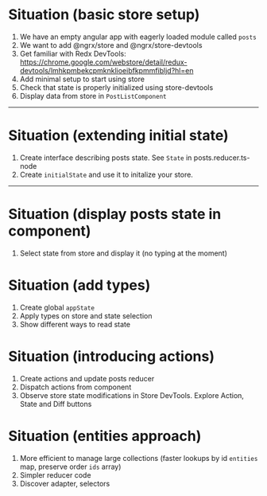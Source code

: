 # Situation (basic store setup)

1. We have an empty angular app with eagerly loaded module called ```posts```
2. We want to add @ngrx/store and @ngrx/store-devtools
3. Get familiar with Redx DevTools: https://chrome.google.com/webstore/detail/redux-devtools/lmhkpmbekcpmknklioeibfkpmmfibljd?hl=en
4. Add minimal setup to start using store
5. Check that state is properly initialized using store-devtools
6. Display data from store in ```PostListComponent```

---

# Situation (extending initial state)

1. Create interface describing posts state. See ```State``` in posts.reducer.ts-node
2. Create ```initialState``` and use it to initalize your store.

---

# Situation (display posts state in component)

1. Select state from store and display it (no typing at the moment)

# Situation (add types)

1. Create global ```appState```
2. Apply types on store and state selection
3. Show different ways to read state

# Situation (introducing actions)

1. Create actions and update posts reducer
2. Dispatch actions from component
3. Observe store state modifications in Store DevTools. Explore Action, State and Diff buttons

# Situation (entities approach)

1. More efficient to manage large collections (faster lookups by id ```entities``` map, preserve order ```ids``` array)
2. Simpler reducer code
3. Discover adapter, selectors
